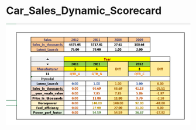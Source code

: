 # Car_Sales_Dynamic_Scorecard
![image](https://github.com/Rajnikant21/My-Excel-Scorecards/blob/55a87fda67a2314906fde08ef3062fad77f66606/Car-Sales-Scorecard/Screenshot%202023-06-25%20130335.png)
